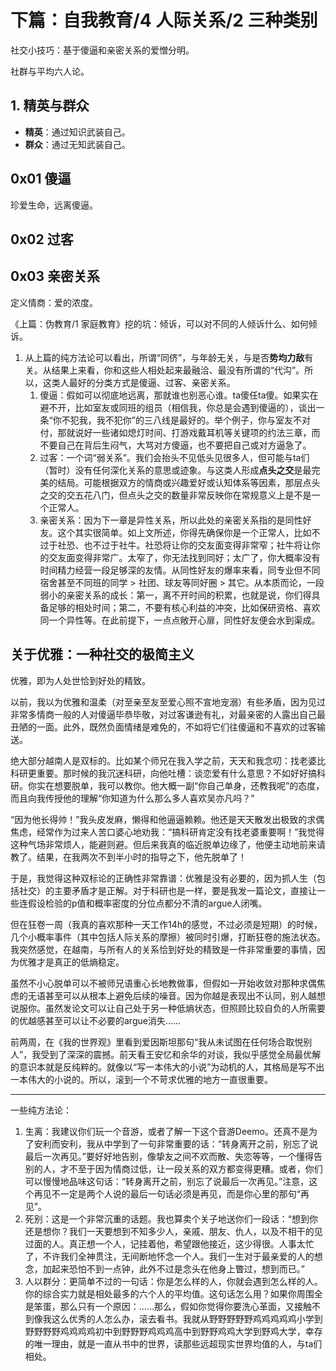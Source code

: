 # 下篇：自我教育/4 人际关系/2 三种类别

社交小技巧：基于傻逼和亲密关系的爱憎分明。

社群与平均六人论。

## 1. 精英与群众

+ **精英**：通过知识武装自己。
+ **群众**：通过无知武装自己。

## 0x01 傻逼

珍爱生命，远离傻逼。

## 0x02 过客

## 0x03 亲密关系

定义情商：爱的浓度。

《上篇：伪教育/1 家庭教育》挖的坑：倾诉，可以对不同的人倾诉什么、如何倾诉。

1. 从上篇的纯方法论可以看出，所谓“同侪”，与年龄无关，与是否**势均力敌**有关。从结果上来看，你和这些人相处起来最融洽、最没有所谓的“代沟”。所以，这类人最好的分类方式是傻逼、过客、亲密关系。
   1. 傻逼：假如可以彻底地远离，那就谁也别恶心谁。ta傻任ta傻。如果实在避不开，比如室友或同班的组员（相信我，你总是会遇到傻逼的），谈出一条“你不犯我，我不犯你”的三八线是最好的。举个例子，你与室友不对付，那就说好一些诸如熄灯时间、打游戏戴耳机等关键项的约法三章，而不要自己在背后生闷气，大骂对方傻逼，也不要把自己或对方逼急了。
   2. 过客：一个词“弱关系”。我们会抬头不见低头见很多人，但可能与ta们（暂时）没有任何深化关系的意思或迹象。与这类人形成**点头之交**是最完美的结局。可能根据双方的情商或兴趣爱好或认知体系等因素，那层点头之交的交五花八门，但点头之交的数量非常反映你在常规意义上是不是一个正常人。
   3. 亲密关系：因为下一章是异性关系，所以此处的亲密关系指的是同性好友。这个其实很简单。如上文所述，你得先确保你是一个正常人，比如不过于社恐、也不过于社牛。社恐将让你的交友面变得非常窄；社牛将让你的交友面变得非常广。太窄了，你无法找到同好；太广了，你大概率没有时间精力经营一段足够深的友情。从同性好友的爆率来看，同专业但不同宿舍甚至不同班的同学 > 社团、球友等同好圈 > 其它。从本质而论，一段弱小的亲密关系的成长：第一，离不开时间的积累，也就是说，你们得具备足够的相处时间；第二，不要有核心利益的冲突，比如保研资格、喜欢同一个异性等。在此前提下，一点点敞开心扉，同性好友便会水到渠成。









## 关于优雅：一种社交的极简主义

优雅，即为人处世恰到好处的精致。

以前，我以为优雅和温柔（对至亲至友至爱心照不宣地宠溺）有些矛盾，因为见过非常多情商一般的人对傻逼毕恭毕敬，对过客谦逊有礼，对最亲密的人露出自己最丑陋的一面。此外，既然负面情绪是难免的，不如将它们往傻逼和不喜欢的过客输送。

绝大部分越南人是双标的。比如某个师兄在我入学之前，天天和我念叨：找老婆比科研更重要。那时候的我沉迷科研，向他吐槽：谈恋爱有什么意思？不如好好搞科研。你实在想要脱单，我可以教你。他大概一副“你自己单身，还教我呢”的态度，而且向我传授他的理解“你知道为什么那么多人喜欢吴亦凡吗？”

“因为他长得帅！”我头皮发麻，懒得和他逼逼赖赖。他还是天天散发出极致的求偶焦虑，经常作为过来人苦口婆心地劝我：“搞科研肯定没有找老婆重要啊！”我觉得这种气场非常烦人，能避则避。但后来我真的临近脱单边缘了，他便主动地前来请教了。结果，在我两次不到半小时的指导之下，他先脱单了！

于是，我觉得这种双标论的正确性非常靠谱：优雅是没有必要的，因为抓人生（包括社交）的主要矛盾才是正解。对于科研也是一样，要是我发一篇论文，直接让一些连假设检验的p值和概率密度的分位点都分不清的argue人闭嘴。

但在狂卷一周（我真的喜欢那种一天工作14h的感觉，不过必须是短期）的时候，几个小概率事件（其中包括人际关系的摩擦）被同时引爆，打断狂卷的施法状态。我突然感觉，在越南，与所有人的关系恰到好处的精致是一件非常重要的事情，因为优雅才是真正的低熵稳定。

虽然不小心脱单可以不被师兄语重心长地教做事，但假如一开始收敛对那种求偶焦虑的无语甚至可以从根本上避免后续的噪音。因为你越是表现出不认同，别人越想说服你。虽然发论文可以让自己处于另一种低熵状态，但照顾比较自负的人所需要的优越感甚至可以让不必要的argue消失……

前两周，在《我的世界观》里看到爱因斯坦那句“我从未试图在任何场合取悦别人”，我受到了深深的震撼。前天看王安忆和余华的对谈，我似乎感觉全局最优解的意识本就是反纯粹的。就像以“写一本伟大的小说”为动机的人，其格局是写不出一本伟大的小说的。所以，滚到一个不苛求优雅的地方一直很重要。

--------------------------------------

一些纯方法论：

1. 生离：我建议你们玩一个音游，或者了解一下这个音游Deemo。还真不是为了安利而安利，我从中学到了一句非常重要的话：“转身离开之前，别忘了说最后一次再见。”要好好地告别，像挚友之间不欢而散、失恋等等，一个懂得告别的人，才不至于因为情商过低，让一段关系的双方都变得更糟。或者，你们可以慢慢地品味这句话：“转身离开之前，别忘了说最后一次再见。”注意，这个再见不一定是两个人说的最后一句话必须是再见，而是你心里的那句“再见”。
2. 死别：这是一个非常沉重的话题。我也算卖个关子地送你们一段话：“想到你还是想你？我们一天要想到不知多少人，亲戚、朋友、仇人，以及不相干的见过面的人。真正想一个人，记挂着他，希望跟他接近，这少得很。人事太忙了，不许我们全神贯注，无间断地怀念一个人。我们一生对于最亲爱的人的想念，加起来恐怕不到一点钟，此外不过是念头在他身上瞥过，想到而已。”
3. 人以群分：更简单不过的一句话：你是怎么样的人，你就会遇到怎么样的人。你的综合实力就是相处最多的六个人的平均值。这句话怎么用？如果你周围全是笨蛋，那么只有一个原因：……那么，假如你觉得你要洗心革面，又接触不到像我这么优秀的人怎么办，滚去看书。我就从野野野野野鸡鸡鸡鸡鸡小学到野野野野鸡鸡鸡鸡初中到野野野鸡鸡鸡高中到野野鸡鸡大学到野鸡大学，幸存的唯一理由，就是一直从书中的世界，读那些远超现实世界均值的人，与ta们相处。
